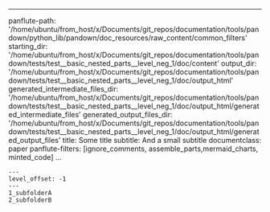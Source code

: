 
---
panflute-path: '/home/ubuntu/from_host/x/Documents/git_repos/documentation/tools/pandown/python_lib/pandown/doc_resources/raw_content/common_filters'
starting_dir: '/home/ubuntu/from_host/x/Documents/git_repos/documentation/tools/pandown/tests/test__basic_nested_parts__level_neg_1/doc/content'
output_dir: '/home/ubuntu/from_host/x/Documents/git_repos/documentation/tools/pandown/tests/test__basic_nested_parts__level_neg_1/doc/output_html'
generated_intermediate_files_dir: '/home/ubuntu/from_host/x/Documents/git_repos/documentation/tools/pandown/tests/test__basic_nested_parts__level_neg_1/doc/output_html/generated_intermediate_files'
generated_output_files_dir: '/home/ubuntu/from_host/x/Documents/git_repos/documentation/tools/pandown/tests/test__basic_nested_parts__level_neg_1/doc/output_html/generated_output_files'
title: Some title
subtitle: And a small subtitle
documentclass: paper
panflute-filters: [ignore_comments, assemble_parts,mermaid_charts, minted_code]
...


``` parts
---
level_offset: -1
---
1_subfolderA
2_subfolderB
```